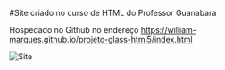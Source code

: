 #Site criado no curso de HTML do Professor Guanabara

Hospedado no Github no endereço https://william-marques.github.io/projeto-glass-html5/index.html

![Site](https://user-images.githubusercontent.com/55591611/85468781-415a4680-b583-11ea-9ea3-bc8d520f0e24.png)
